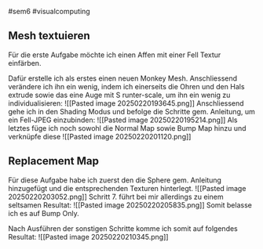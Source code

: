 #sem6 #visualcomputing 

## Mesh textuieren

Für die erste Aufgabe möchte ich einen Affen mit einer Fell Textur einfärben.

Dafür erstelle ich als erstes einen neuen Monkey Mesh. Anschliessend verändere ich ihn ein wenig, indem ich einerseits die Ohren und den Hals extrude sowie das eine Auge mit S runter-scale, um ihn ein wenig zu individualisieren:
![[Pasted image 20250220193645.png]]
Anschliessend gehe ich in den Shading Modus und befolge die Schritte gem. Anleitung, um ein Fell-JPEG einzubinden:
![[Pasted image 20250220195214.png]]
Als letztes füge ich noch sowohl die Normal Map sowie Bump Map hinzu und verknüpfe diese
![[Pasted image 20250220201120.png]]
## Replacement Map
Für diese Aufgabe habe ich zuerst den die Sphere gem. Anleitung hinzugefügt und die entsprechenden Texturen hinterlegt.
![[Pasted image 20250220203052.png]]
Schritt 7. führt bei mir allerdings zu einem seltsamen Resultat:
![[Pasted image 20250220205835.png]]
Somit belasse ich es auf Bump Only.

Nach Ausführen der sonstigen Schritte komme ich somit auf folgendes Resultat:
![[Pasted image 20250220210345.png]]